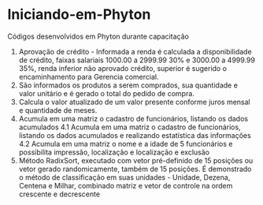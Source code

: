 # Iniciando-em-Phyton
Códigos desenvolvidos em Phyton durante capacitação
1. Aprovação de crédito - Informada a renda é calculada a disponibilidade de crédito, faixas salariais 1000.00 a 2999.99 30% e 3000.00 a 4999.99 35%, renda inferior não aprovado crédito, superior é sugerido o encaminhamento para Gerencia comercial.
2. São informados os produtos a serem comprados, sua quantidade e valor unitário e é gerado o total do pedido de compra.
3. Calcula o valor atualizado de um valor presente conforme juros mensal e quantidade de meses.
4. Acumula em uma matriz o cadastro de funcionários, listando os dados acumulados
4.1 Acumula em uma matriz o cadastro de funcionários, listando os dados acumulados e realizando estatística das informações
4.2 Acumula em uma matriz o nome e a idade de 5 funcionários e possibilita impressão, localização e localização e exclusão
 7. Método RadixSort, executado com vetor pré-definido de 15 posições ou vetor gerado randomicamente, também de 15 posições. É demonstrado o método de classificação em suas unidades - Unidade, Dezena, Centena e Milhar, combinado matriz e vetor de controle na ordem crescente e decrescente  

